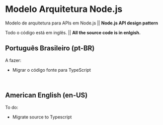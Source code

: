 # Modelo Arquitetura Node.js
Modelo de arquitetura para APIs em Node.js || **Node.js API design pattern**

Todo o código está em inglês. || **All the source code is in enlgish.**
<br>

## Português Brasileiro (pt-BR)
A fazer:
- Migrar o código fonte para TypeScript
<br>

## American English (en-US)
To do:
- Migrate source to Typescript

